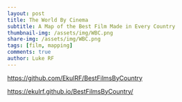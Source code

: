 ```yaml
---
layout: post
title: The World By Cinema
subtitle: A Map of the Best Film Made in Every Country
thumbnail-img: /assets/img/WBC.png
share-img: /assets/img/WBC.png
tags: [film, mapping]
comments: true
author: Luke RF
---
```


https://github.com/EkulRF/BestFilmsByCountry

https://ekulrf.github.io/BestFilmsByCountry/